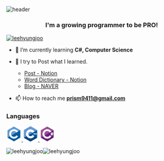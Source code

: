 
![header](https://capsule-render.vercel.app/api?type=waving&fontColor=DA70D6&height=300&section=header&text=Hi%,I'm...&fontSize=50)
<h3 align="center">I'm a growing programmer to be PRO!</h3>



<p align="left"> <a href="https://github.com/ryo-ma/github-profile-trophy"><img src="https://github-profile-trophy.vercel.app/?username=leehyungjoo" alt="leehyungjoo" /></a> </p>

- 🌱 I’m currently learning **C#, Computer Science**

- 📝 I try to Post what I learned.
  - [Post - Notion](https://www.notion.so/prism9411/5b8b3377027f44db8230fb565d7d712a?v=f76cbcf0e569458e8de852b5a3dc3212&pvs=4)
  - [Word Dictionary - Notion](https://www.notion.so/prism9411/53708fe4bd964cc0a8f5218f0a70e391?v=54118706e45e4d7da6aec5dd0ce80146&pvs=4)
  - [Blog - NAVER](https://blog.naver.com/sj_artist)

- 📫 How to reach me **prism9411@gmail.com**

<h3 align="left">Languages</h3>
<p align="left"> <a href="https://www.cprogramming.com/" target="_blank" rel="noreferrer"> <img src="https://raw.githubusercontent.com/devicons/devicon/master/icons/c/c-original.svg" alt="c" width="40" height="40"/> </a> <a href="https://www.w3schools.com/cpp/" target="_blank" rel="noreferrer"> <img src="https://raw.githubusercontent.com/devicons/devicon/master/icons/cplusplus/cplusplus-original.svg" alt="cplusplus" width="40" height="40"/> </a> <a href="https://www.w3schools.com/cs/" target="_blank" rel="noreferrer"> <img src="https://raw.githubusercontent.com/devicons/devicon/master/icons/csharp/csharp-original.svg" alt="csharp" width="40" height="40"/> </a> </p>

<p><img align="left" src="https://github-readme-stats.vercel.app/api/top-langs?username=leehyungjoo&show_icons=true&locale=en&layout=compact" alt="leehyungjoo" /></p>

<!--
<p>&nbsp;<img align="center" src="https://github-readme-stats.vercel.app/api?username=leehyungjoo&show_icons=true&locale=en" alt="leehyungjoo" /></p>
-->


<p align="left"> <img src="https://komarev.com/ghpvc/?username=leehyungjoo&label=Profile%20views&color=0e75b6&style=flat" alt="leehyungjoo" /> </p>
